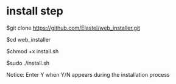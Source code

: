 # install step
$git clone https://github.com/Elastel/web_installer.git

$cd web_installer 

$chmod +x install.sh 

$sudo ./install.sh 

Notice: Enter Y when Y/N appears during the installation process
